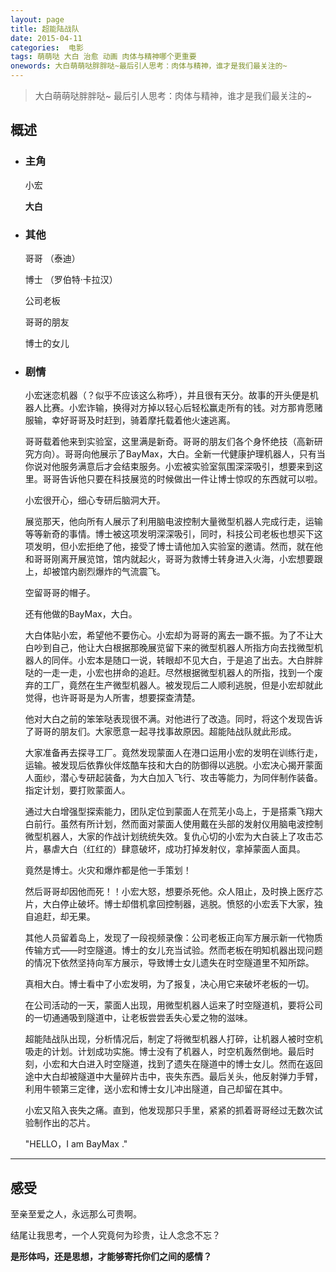 ```yaml
---
layout: page
title: 超能陆战队
date: 2015-04-11
categories:  电影
tags: 萌萌哒 大白 治愈 动画 肉体与精神哪个更重要
onewords: 大白萌萌哒胖胖哒~最后引人思考：肉体与精神，谁才是我们最关注的~
---
```


> 大白萌萌哒胖胖哒~ 最后引人思考：肉体与精神，谁才是我们最关注的~

## 概述
- ### 主角
    
    小宏
    
    **大白**

- ### 其他
    
    哥哥 （泰迪）
    
    博士 （罗伯特·卡拉汉）
    
    公司老板
    
    哥哥的朋友
    
    博士的女儿

- ### 剧情

    小宏迷恋机器（？似乎不应该这么称呼），并且很有天分。故事的开头便是机器人比赛。小宏诈输，换得对方掉以轻心后轻松赢走所有的钱。对方那肯愿赌服输，幸好哥哥及时赶到，骑着摩托载着他火速逃离。

    哥哥载着他来到实验室，这里满是新奇。哥哥的朋友们各个身怀绝技（高新研究方向）。哥哥向他展示了BayMax，大白。全新一代健康护理机器人，只有当你说对他服务满意后才会结束服务。小宏被实验室氛围深深吸引，想要来到这里。哥哥告诉他只要在科技展览的时候做出一件让博士惊叹的东西就可以啦。

    小宏很开心，细心专研后脑洞大开。

    展览那天，他向所有人展示了利用脑电波控制大量微型机器人完成行走，运输等等新奇的事情。博士被这项发明深深吸引，同时，科技公司老板也想买下这项发明，但小宏拒绝了他，接受了博士请他加入实验室的邀请。然而，就在他和哥哥刚离开展览馆，馆内就起火，哥哥为救博士转身进入火海，小宏想要跟上，却被馆内剧烈爆炸的气流震飞。

    空留哥哥的帽子。

    还有他做的BayMax，大白。

    大白体贴小宏，希望他不要伤心。小宏却为哥哥的离去一蹶不振。为了不让大白吵到自己，他让大白根据那晚展览留下来的微型机器人所指方向去找微型机器人的同伴。小宏本是随口一说，转眼却不见大白，于是追了出去。大白胖胖哒的一走一走，小宏也拼命的追赶。尽然根据微型机器人的所指，找到一个废弃的工厂，竟然在生产微型机器人。被发现后二人顺利逃脱，但是小宏却就此觉得，也许哥哥是为人所害，想要探查清楚。

    他对大白之前的笨笨哒表现很不满。对他进行了改造。同时，将这个发现告诉了哥哥的朋友们。大家愿意一起寻找事故原因。超能陆战队就此形成。

    大家准备再去探寻工厂。竟然发现蒙面人在港口运用小宏的发明在训练行走，运输。被发现后依靠伙伴炫酷车技和大白的防御得以逃脱。小宏决心揭开蒙面人面纱，潜心专研起装备，为大白加入飞行、攻击等能力，为同伴制作装备。指定计划，要打败蒙面人。

    通过大白增强型探索能力，团队定位到蒙面人在荒芜小岛上，于是搭乘飞翔大白前行。虽然有所计划，然而面对蒙面人使用戴在头部的发射仪用脑电波控制微型机器人，大家的作战计划统统失效。复仇心切的小宏为大白装上了攻击芯片，暴虐大白（红红的）肆意破坏，成功打掉发射仪，拿掉蒙面人面具。

    竟然是博士。火灾和爆炸都是他一手策划！

    然后哥哥却因他而死！！小宏大怒，想要杀死他。众人阻止，及时换上医疗芯片，大白停止破坏。博士却借机拿回控制器，逃脱。愤怒的小宏丢下大家，独自追赶，却无果。

    其他人员留着岛上，发现了一段视频录像：公司老板正向军方展示新一代物质传输方式——时空隧道。博士的女儿充当试验。然而老板在明知机器出现问题的情况下依然坚持向军方展示，导致博士女儿遗失在时空隧道里不知所踪。

    真相大白。博士看中了小宏发明，为了报复，决心用它来破坏老板的一切。

    在公司活动的一天，蒙面人出现，用微型机器人运来了时空隧道机，要将公司的一切通通吸到隧道中，让老板尝尝丢失心爱之物的滋味。

    超能陆战队出现，分析情况后，制定了将微型机器人打碎，让机器人被时空机吸走的计划。计划成功实施。博士没有了机器人，时空机轰然倒地。最后时刻，小宏和大白进入时空隧道，找到了遗失在隧道中的博士女儿。然而在返回途中大白却被隧道中大量碎片击中，丧失东西。最后关头，他反射弹力手臂，利用牛顿第三定律，送小宏和博士女儿冲出隧道，自己却留在其中。

    小宏又陷入丧失之痛。直到，他发现那只手里，紧紧的抓着哥哥经过无数次试验制作出的芯片。

    "HELLO，I am BayMax ."

----


## 感受

至亲至爱之人，永远那么可贵啊。

结尾让我思考，一个人究竟何为珍贵，让人念念不忘？ 

**是形体吗，还是思想，才能够寄托你们之间的感情？** 



